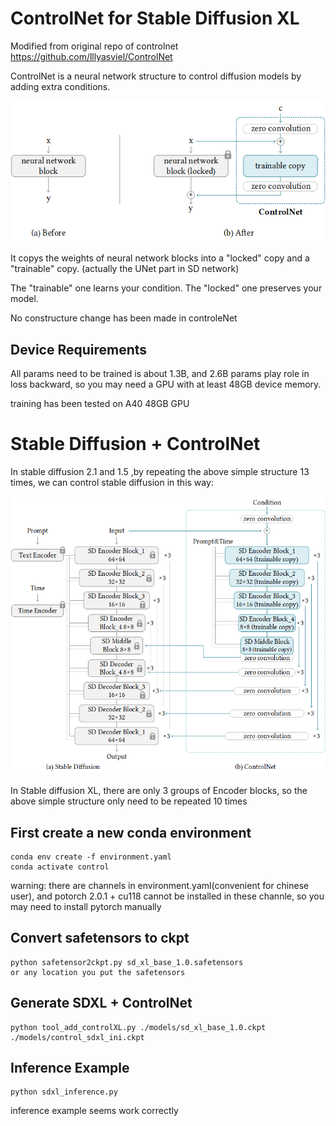 # ControlNet for Stable Diffusion XL

Modified from original repo of controlnet https://github.com/lllyasviel/ControlNet

ControlNet is a neural network structure to control diffusion models by adding extra conditions.

![img](github_page/he.png)

It copys the weights of neural network blocks into a "locked" copy and a "trainable" copy. (actually the UNet part in SD network)

The "trainable" one learns your condition. The "locked" one preserves your model. 

No constructure change has been made in controleNet

## Device Requirements
All params need to be trained is about 1.3B, and 2.6B params play role in loss backward, so you may need a GPU with at least 48GB device memory.

training has been tested on A40 48GB GPU


# Stable Diffusion + ControlNet

In stable diffusion 2.1 and 1.5 ,by repeating the above simple structure 13 times, we can control stable diffusion in this way:

![img](github_page/sd.png)

In Stable diffusion XL, there are only 3 groups of Encoder blocks, so the above simple structure only need to be repeated 10 times




## First create a new conda environment

    conda env create -f environment.yaml
    conda activate control
warning: there are channels in environment.yaml(convenient for chinese user), and potorch 2.0.1 + cu118 cannot be installed in these channle, so you may need to install pytorch manually
## Convert safetensors to ckpt
    
    python safetensor2ckpt.py sd_xl_base_1.0.safetensors
    or any location you put the safetensors

## Generate SDXL + ControlNet

    python tool_add_controlXL.py ./models/sd_xl_base_1.0.ckpt ./models/control_sdxl_ini.ckpt

## Inference Example

    python sdxl_inference.py

inference example seems work correctly


